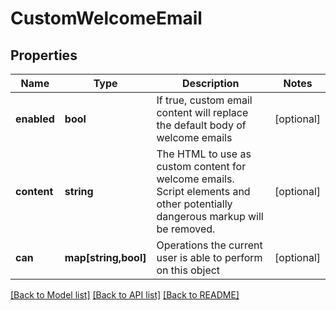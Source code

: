 # CustomWelcomeEmail

## Properties
Name | Type | Description | Notes
------------ | ------------- | ------------- | -------------
**enabled** | **bool** | If true, custom email content will replace the default body of welcome emails | [optional] 
**content** | **string** | The HTML to use as custom content for welcome emails. Script elements and other potentially dangerous markup will be removed. | [optional] 
**can** | **map[string,bool]** | Operations the current user is able to perform on this object | [optional] 

[[Back to Model list]](../README.md#documentation-for-models) [[Back to API list]](../README.md#documentation-for-api-endpoints) [[Back to README]](../README.md)



